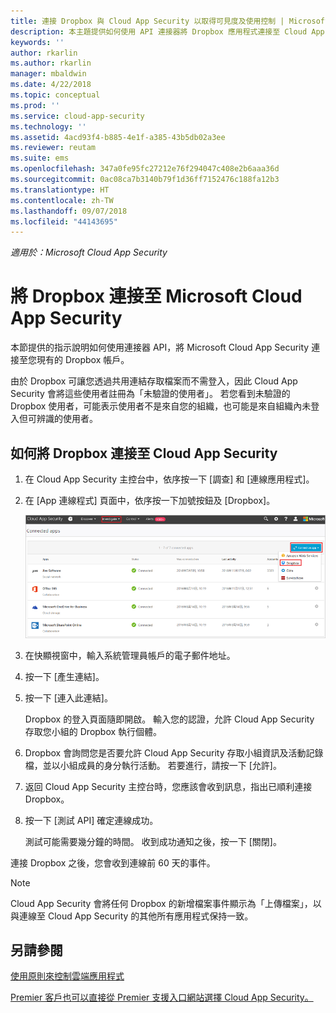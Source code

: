 ```yaml
---
title: 連接 Dropbox 與 Cloud App Security 以取得可見度及使用控制 | Microsoft Docs
description: 本主題提供如何使用 API 連接器將 Dropbox 應用程式連接至 Cloud App Security 的資訊。
keywords: ''
author: rkarlin
ms.author: rkarlin
manager: mbaldwin
ms.date: 4/22/2018
ms.topic: conceptual
ms.prod: ''
ms.service: cloud-app-security
ms.technology: ''
ms.assetid: 4acd93f4-b885-4e1f-a385-43b5db02a3ee
ms.reviewer: reutam
ms.suite: ems
ms.openlocfilehash: 347a0fe95fc27212e76f294047c408e2b6aaa36d
ms.sourcegitcommit: 0ac08ca7b3140b79f1d36ff7152476c188fa12b3
ms.translationtype: HT
ms.contentlocale: zh-TW
ms.lasthandoff: 09/07/2018
ms.locfileid: "44143695"
---
```

*適用於：Microsoft Cloud App Security*


# <a name="connect-dropbox-to-microsoft-cloud-app-security"></a>將 Dropbox 連接至 Microsoft Cloud App Security
本節提供的指示說明如何使用連接器 API，將 Microsoft Cloud App Security 連接至您現有的 Dropbox 帳戶。  
 
 
由於 Dropbox 可讓您透過共用連結存取檔案而不需登入，因此 Cloud App Security 會將這些使用者註冊為「未驗證的使用者」。 若您看到未驗證的 Dropbox 使用者，可能表示使用者不是來自您的組織，也可能是來自組織內未登入但可辨識的使用者。

## <a name="how-to-connect-dropbox-to-cloud-app-security"></a>如何將 Dropbox 連接至 Cloud App Security  
  
1.  在 Cloud App Security 主控台中，依序按一下 [調查] 和 [連線應用程式]。  
  
2.  在 [App 連線程式] 頁面中，依序按一下加號按鈕及 [Dropbox]。  
  
     ![連接 Dropbox](./media/connect-dropbox.png "連接 Dropbox")  
  
3.  在快顯視窗中，輸入系統管理員帳戶的電子郵件地址。  
  
4.  按一下 [產生連結]。  
  
5.  按一下 [連入此連結]。  
  
     Dropbox 的登入頁面隨即開啟。 輸入您的認證，允許 Cloud App Security 存取您小組的 Dropbox 執行個體。  
  
6.  Dropbox 會詢問您是否要允許 Cloud App Security 存取小組資訊及活動記錄檔，並以小組成員的身分執行活動。 若要進行，請按一下 [允許]。  
  
7.  返回 Cloud App Security 主控台時，您應該會收到訊息，指出已順利連接 Dropbox。  
  
8.  按一下 [測試 API] 確定連線成功。  
  
     測試可能需要幾分鐘的時間。 收到成功通知之後，按一下 [關閉]。  
  
連接 Dropbox 之後，您會收到連線前 60 天的事件。

> [!NOTE] 
> Cloud App Security 會將任何 Dropbox 的新增檔案事件顯示為「上傳檔案」，以與連線至 Cloud App Security 的其他所有應用程式保持一致。 
 
## <a name="see-also"></a>另請參閱  
[使用原則來控制雲端應用程式](control-cloud-apps-with-policies.md)   

[Premier 客戶也可以直接從 Premier 支援入口網站選擇 Cloud App Security。](https://premier.microsoft.com/)  
  
  